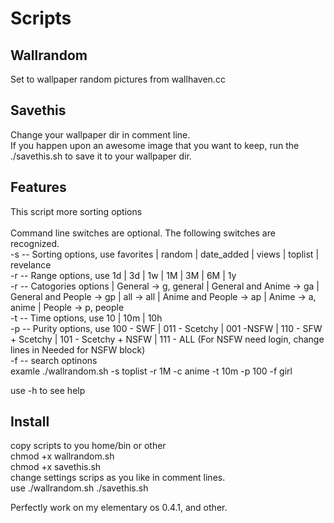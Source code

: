 # Scripts

<h2>Wallrandom</h2>

Set to wallpaper random pictures from wallhaven.cc <br>

<h2>Savethis</h2>

Change your wallpaper dir in comment line.<br>
If you happen upon an awesome image that you want to keep, run the ./savethis.sh to save it to your wallpaper dir.

<h2>Features</h2>
This script more sorting options<br> 
<br> 
Command line switches are optional. The following switches are recognized.<br> 
-s -- Sorting options, use favorites | random | date_added | views | toplist | revelance<br> 
-r -- Range options, use 1d | 3d | 1w | 1M | 3M | 6M | 1y <br> 
-r -- Catogories options | General →  g, general | General and Anime →  ga | General and People →  gp | all →  all | Anime and People →  ap | Anime →  a, anime | People →  p, people<br>
-t -- Time options, use 10 | 10m | 10h<br>
-p -- Purity options, use 100 - SWF | 011 - Scetchy | 001 -NSFW | 110 - SFW + Scetchy | 101 - Scetchy + NSFW | 111 - ALL (For NSFW need login, change lines in Needed for NSFW block)<br>
-f -- search optinons<br>
examle ./wallrandom.sh -s toplist -r 1M -c anime -t 10m -p 100 -f girl<br>


use -h to see help

<h2>Install</h2>

copy scripts to you home/bin or other <br>
chmod +x wallrandom.sh<br>
chmod +x savethis.sh<br>
change settings scrips as you like in comment lines.<br>
use ./wallrandom.sh ./savethis.sh<br>

Perfectly work on my elementary os 0.4.1, and other.
